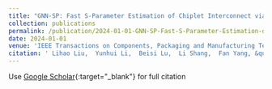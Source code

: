 ```yaml
---
title: "GNN-SP: Fast S-Parameter Estimation of Chiplet Interconnect via Graph Neural Network"
collection: publications
permalink: /publication/2024-01-01-GNN-SP-Fast-S-Parameter-Estimation-of-Chiplet-Interconnect-via-Graph-Neural-Network
date: 2024-01-01
venue: 'IEEE Transactions on Components, Packaging and Manufacturing Technology'
citation: ' Lihao Liu,  Yunhui Li,  Beisi Lu,  Li Shang,  Fan Yang, &quot;GNN-SP: Fast S-Parameter Estimation of Chiplet Interconnect via Graph Neural Network.&quot; IEEE Transactions on Components, Packaging and Manufacturing Technology, 2024.'
---
```

Use [Google Scholar](https://scholar.google.com/scholar?q=GNN+SP:+Fast+S+Parameter+Estimation+of+Chiplet+Interconnect+via+Graph+Neural+Network){:target="_blank"} for full citation